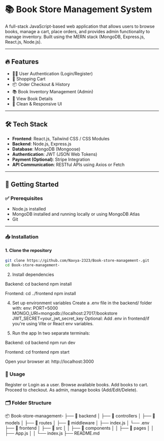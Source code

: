 # 📚 Book Store Management System

A full-stack JavaScript-based web application that allows users to browse books, manage a cart, place orders, and provides admin functionality to manage inventory. Built using the MERN stack (MongoDB, Express.js, React.js, Node.js).

---

## 🔥 Features

- 🧑‍💼 User Authentication (Login/Register)
- 🛒 Shopping Cart
- 📦 Order Checkout & History
- 📚 Book Inventory Management (Admin)
- 🧾 View Book Details
- 🎨 Clean & Responsive UI

---

## 🛠️ Tech Stack

- **Frontend**: React.js, Tailwind CSS / CSS Modules
- **Backend**: Node.js, Express.js
- **Database**: MongoDB (Mongoose)
- **Authentication**: JWT (JSON Web Tokens)
- **Payment (Optional)**: Stripe Integration
- **API Communication**: RESTful APIs using Axios or Fetch

---

## 🚀 Getting Started

### ✅ Prerequisites

- Node.js installed
- MongoDB installed and running locally or using MongoDB Atlas
- Git

---

### 📥 Installation

#### 1. Clone the repository

```bash
git clone https://github.com/Navya-2323/Book-store-management-.git
cd Book-store-management-

```

2. Install dependencies
   
Backend:
cd backend
npm install

Frontend:
cd ../frontend
npm install

4. Set up environment variables
Create a .env file in the backend/ folder with:
env:
PORT=5000
MONGO_URI=mongodb://localhost:27017/bookstore
JWT_SECRET=your_jwt_secret_key
Optional: Add .env in frontend/if you're using Vite or React env variables.

5. Run the app
In two separate terminals:

Backend:
cd backend
npm run dev

Frontend:
cd frontend
npm start

Open your browser at: http://localhost:3000

### 🧪 Usage
Register or Login as a user.
Browse available books.
Add books to cart.
Proceed to checkout.
As admin, manage books (Add/Edit/Delete).

### 🗂️ Folder Structure

📦 Book-store-management-
├── 📁 backend
│   ├── 📁 controllers
│   ├── 📁 models
│   ├── 📁 routes
│   ├── 📁 middleware
│   ├── index.js
│   └── .env
├── 📁 frontend
│   ├── 📁 src
│   │   ├── 📁 components
│   │   ├── 📁 pages
│   │   ├── App.js
│   │   └── index.js
├── README.md
